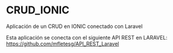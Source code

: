 # CRUD_IONIC
Aplicación de un CRUD en IONIC conectado con Laravel

Esta aplicación se conecta con el siguiente API REST en LARAVEL: https://github.com/mfletesg/API_REST_Laravel

